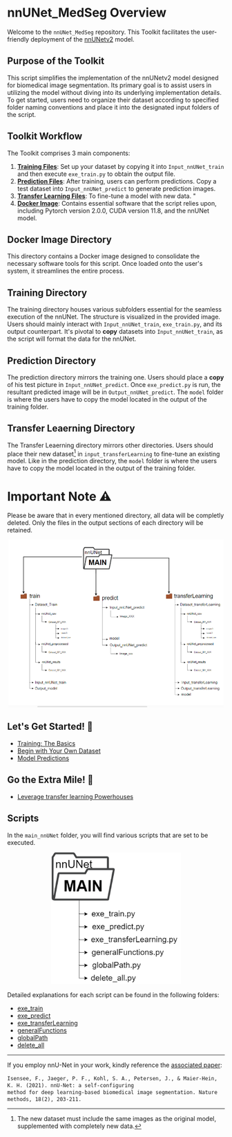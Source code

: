 # nnUNet_MedSeg Overview

Welcome to the `nnUNet_MedSeg` repository. This Toolkit facilitates the user-friendly deployment of the [nnUNetv2](https://github.com/MIC-DKFZ/nnUNet) model.

## Purpose of the Toolkit

This script simplifies the implementation of the nnUNetv2 model designed for biomedical image segmentation. Its primary goal is to assist users in utilizing the model without diving into its underlying implementation details. To get started, users need to organize their dataset according to specified folder naming conventions and place it into the designated input folders of the script.

## Toolkit Workflow

The Toolkit comprises 3 main components:

1. **<u><b>Training Files</b></u>**: Set up your dataset by copying it into `Input_nnUNet_train` and then execute `exe_train.py` to obtain the output file.
2. **<u><b>Prediction Files</b></u>**: After training, users can perform predictions. Copy a test dataset into `Input_nnUNet_predict` to generate prediction images.
3. **<u><b>Transfer Learning Files</b></u>**: To fine-tune a model with new data.  "
4. **<u><b>Docker Image</b></u>**: Contains essential software that the script relies upon, including Pytorch version 2.0.0, CUDA version 11.8, and the nnUNet model.

## Docker Image Directory

This directory contains a Docker image designed to consolidate the necessary software tools for this script. Once loaded onto the user's system, it streamlines the entire process.

## Training Directory

The training directory houses various subfolders essential for the seamless execution of the nnUNet. The structure is visualized in the provided image. Users should mainly interact with `Input_nnUNet_train`, `exe_train.py`, and its output counterpart. It's pivotal to **copy** datasets into `Input_nnUNet_train`, as the script will format the data for the nnUNet.


## Prediction Directory 

The prediction directory mirrors the training one. Users should place a **copy** of his test picture in `Input_nnUNet_predict`. Once `exe_predict.py` is run, the resultant predicted image will be in `Output_nnUNet_predict`. The `model` folder is where the users have to copy the model located in the output of the training folder. 


## Transfer Leaerning Directory 
The Transfer Leaerning directory mirrors other directories. Users should place their new dataset[^1] in `input_transferLearning` to fine-tune an existing model. Like in the prediction directory, the `model` folder is where the users have to copy the model located in the output of the training folder. 


[^1]: The new dataset must include the same images as the original model, supplemented with completely new data.

# Important Note ⚠️ 
Please be aware that in every mentioned directory, all data will be completly deleted. Only the files in the output sections of each directory will be retained.

<p align="center">
<img src="pictures/finalfo.png" width="500"  >
</p>


## Let's Get Started! 🌟
- [Training: The Basics](documentation/training.md)
- [Begin with Your Own Dataset](documentation/train_new_dataset.md)
- [Model Predictions](documentation/prediction.md)

## Go the Extra Mile! 🚀
- [Leverage transfer learning Powerhouses](documentation/transfer_learning.md)

## Scripts

In the `main_nnUNet` folder, you will find various scripts that are set to be executed.

<p align="center">
<img src="pictures/exe.drawio.png" width="300">
</p>

Detailed explanations for each script can be found in the following folders:
- [exe_train](documentation/code_explanation/exe_train.md)
- [exe_predict](documentation/code_explanation/exe_predict.md)
- [exe_transferLearning](documentation/code_explanation/exe_transferLearning.md)
- [generalFunctions](documentation/code_explanation/generalFunctions.md)
- [globalPath](documentation/code_explanation/globalPath.md)
- [delete_all](documentation/code_explanation/delete_all.md)

---

If you employ nnU-Net in your work, kindly reference the [associated paper](https://www.google.com/url?q=https://www.nature.com/articles/s41592-020-01008-z&sa=D&source=docs&ust=1677235958581755&usg=AOvVaw3dWL0SrITLhCJUBiNIHCQO):



    Isensee, F., Jaeger, P. F., Kohl, S. A., Petersen, J., & Maier-Hein, K. H. (2021). nnU-Net: a self-configuring 
    method for deep learning-based biomedical image segmentation. Nature methods, 18(2), 203-211.

